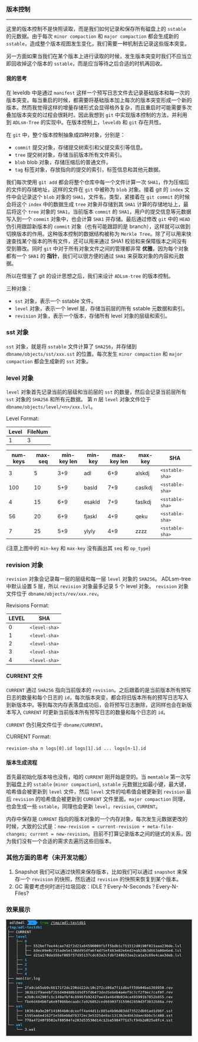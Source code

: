 ### 版本控制
---

这里的版本控制不是快照读取，而是我们如何记录和保存所有磁盘上的 `sstable` 的元数据。由于每次 `minor compaction` 和 `major compaction` 都会生成新的 `sstable`，造成整个版本视图发生变化，我们需要一种机制去记录这些版本突变。

另一方面如果当我们在某个版本上进行读取的时候，发生版本突变时我们不应当立即回收掉这个版本的 `sstable`，而是应当等待之后合适的时机再回收。

#### 我的思考

在 leveldb 中是通过 `manifest` 这样一个预写日志文件去记录基础版本和每一次的版本突变。每当重启的时候，都需要将基础版本加上每次的版本突变形成一个新的版本。然而我觉得这样的增量存储形式会显得格外复杂，而且重启时可能需要多次叠加版本突变的过程会很耗时。因此我想到 `git` 中实现版本控制的方法，并利用到 `ADLsm-Tree` 的实现中。在版本控制上，`leveldb` 和 `git` 存在共性。

在 `git` 中，整个版本控制抽象成四种对象，分别是：

* `commit` 提交对象，存储提交树索引和父提交索引等信息。
* `tree` 提交树对象，存储当前版本所有文件索引。
* `blob` blob 对象，存储压缩后的普通文件。
* `tag` 标签对象，存放指向的提交的索引，标签信息和其他元数据。

我们每次使用 `git add` 都会将整个仓库中每一个文件计算一次 `SHA1`，作为压缩后的文件的存储地址，这样的文件在 `git` 中被称为 `blob` 对象。接着 git 的 `index` 文件中会记录这个 `blob` 对象的 `SHA1`，文件名，类型，紧接着在 `git commit` 的时候会将这个 `index` 中的数据生成 `tree` 对象并存储到其 `SHA1` 计算的存储地址上，最后将这个 `tree` 对象的 `SHA1`，当前版本 `commit` 的 `SHA1`，用户的提交信息等元数据写入到一个 `commit` 对象中，也会计算 `SHA1` 并存储。最后通过修改 `git` 中的 `HEAD` 伪引用跟踪新版本的 `commit` 对象（也有可能跟踪的是 branch），这样就可以做到切换版本的作用。这种版本控制的数据结构被称为 `Merkle Tree`。除了可以用来快速查找某个版本的所有文件，还可以用来通过 SHA1 校验和来保障版本之间没有受到篡改。同时 `git` 中对于所有对象文件之间的管理都非常 **优雅**，因为每个对象都有一个 `SHA1` 的 **指针**，我们可以很方便的通过 `SHA1` 来获取对象的内容和元数据。

所以在借鉴了 git 的设计思想之后，我们来设计 `ADLsm-tree` 的版本控制。

三种对象：

* `sst` 对象，表示一个 sstable 文件。
* `level` 对象，表示一个 level 层，存储当前层的所有 sstable 元数据和索引。
* `revision` 对象，表示一个版本，存储所有 level 对象的层级和索引。

### sst 对象

`sst` 对象，就是将 `sstable` 文件计算了 `SHA256`，并存储到 `dbname/objects/sst/xxx.sst` 的位置。每次发生 `minor compaction` 和 `major compaction` 都会生成新的 `sst` 对象。

### level 对象

`level` 对象首先记录当前的层级和当前层的 `sst` 的数量，然后会记录当前层所有 `sst` 对象的 `SHA256` 和所有元数据。
第 n 层 `level` 对象文件位于 `dbname/objects/level/<n>/xxx.lvl`。

Level Format:

  | Level | FileNum |
  | ----- | ------- |
  | 1     | 3       |

  | num-keys | max-seq | min-key len | min-key | max-key len | max-key | SHA             |
  | -------- | ------- | ----------- | ------- | ----------- | ------- | --------------- |
  | 3        | 5       | 3+9         | adl     | 6+9         | alskdj  | `<sstable-sha>` |
  | 100      | 10      | 5+9         | basld   | 7+9         | caslkdj | `<sstable-sha>` |
  | 4        | 15      | 6+9         | esakld  | 7+9         | faslkdj | `<sstable-sha>` |
  | 56       | 20      | 6+9         | fjaskl  | 4+9         | qeku    | `<sstable-sha>` |
  | 7        | 25      | 5+9         | ylyly   | 4+9         | zzzz    | `<sstable-sha>` |

(注意上图中的 `min-key` 和 `max-key` 没有画出其 `seq` 和 `op_type`)

### revision 对象
`revision` 对象会记录每一层的层级和每一层 `level` 对象的 `SHA256`。
ADLsm-tree 中默认设置 5 层，所以 `revision` 对象最多记录 5 个 level 对象。
`revision` 对象文件位于 `dbname/objects/rev/xxx.rev`。

Revisions Format:

  | LEVEL | SHA           |
  | ----- | ------------- |
  | 0     | `<level-sha>` |
  | 1     | `<level-sha>` |
  | 2     | `<level-sha>` |
  | 3     | `<level-sha>` |
  | 4     | `<level-sha>` |


#### CURRENT 文件

`CURRENT` 通过 `SHA256` 指向当前版本的 `revision`。之后跟着的是当前版本所有预写日志的数量和每个日志的 `id`，每次版本突变，都会将旧版本所有的预写日志写入到新版本中。等到每次内存表落盘成功后，会将预写日志删除，这同样也会在新版本写入 `CURRENT` 时更新当前版本所有预写日志的数量和每个日志的 `id`。

`CURRENT` 伪引用文件位于 `dbname/CURRENT`。

CURRENT Format:

`revision-sha n logs[0].id logs[1].id ... logs[n-1].id`


#### 版本生成流程

首先最初始化版本啥也没有，咱的 `CURRENT` 刚开始是空的。当 `memtable` 第一次写到磁盘上的 `sstable` (`minor compaction`), `sstable` 元数据比如最小键，最大键，哈希值会被更新到 `level` 文件，然后 `level` 文件的哈希值会被更新到 `revision` 最后 `revision` 的哈希值会被更新到 `CURRENT` 文件里面。`major compaction` 同理，也会生成一些 `sstable`，同理也会更新 `level`，`revision`, `CURRENT`。

内存中保存是 `CURRENT` 指向的版本对象的一个内存对象，每次发生元数据更改的时候，大致的公式是：`new-revision = current-revision + meta-file-changes; current = new-revision`。目前不打算记录版本之间的链式的关系，因为我们没有一个合适的需求去遍历这些旧版本。

### 其他方面的思考（未开发功能）
1. Snapshot 我们可以通过快照来保存版本，比如我们可以通过 `snapshot` 来保存一个 `revision` 的快照，然后通过 `revision` 的快照来恢复到某个版本。
2. GC 需要考虑何时进行垃圾回收：IDLE？Every-N-Seconds？Every-N-Files?


### 效果展示

![db-struct](db-struct.png)